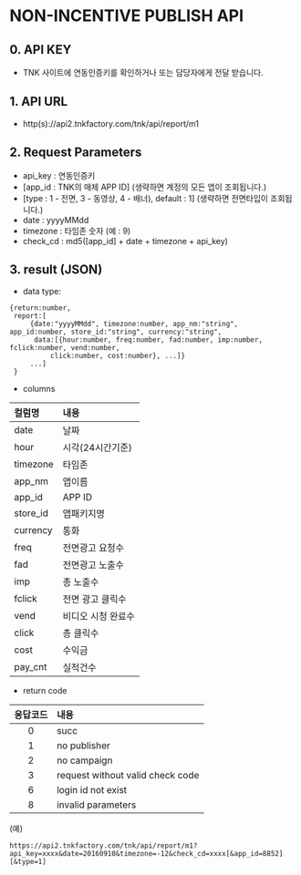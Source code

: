 # NON-INCENTIVE PUBLISH API
## 0. API KEY
   -  TNK 사이트에 연동인증키를 확인하거나 또는  담당자에게 전달 받습니다.

## 1. API URL
  - http(s)://api2.tnkfactory.com/tnk/api/report/m1

## 2. Request Parameters
   - api_key : 연동인증키
   - [app_id : TNK의 매체 APP ID] (생략하면 계정의 모든 앱이 조회됩니다.)
   - [type : 1 - 전면, 3 - 동영상, 4 - 배너), default : 1] (생략하면 전면타입이 조회됩니다.)
   - date : yyyyMMdd
   - timezone : 타임존 숫자 (예 : 9)
  - check_cd : md5([app_id] + date + timezone + api_key)

## 3. result (JSON)
  - data type:
```
{return:number,  
 report:[
     {date:"yyyyMMdd", timezone:number, app_nm:"string", app_id:number, store_id:"string", currency:"string", 
      data:[{hour:number, freq:number, fad:number, imp:number, fclick:number, vend:number,
          click:number, cost:number}, ...]}
     ...]
 }
```

  - columns

|컬럼명|내용|
|:--|:--|
  | date | 날짜 |
  | hour | 시각(24시간기준) |
  | timezone | 타임존 |
  | app_nm | 앱이름 |
  | app_id | APP ID |
  | store_id | 앱패키지명 |
  | currency | 통화 |
  | freq | 전면광고 요청수 |
  | fad | 전면광고 노출수 |
  | imp | 총 노출수 |
  | fclick | 전면 광고 클릭수 |
  | vend | 비디오 시청 완료수 |
  | click | 총 클릭수 |
  | cost | 수익금 |
  | pay_cnt | 실적건수 |
   
  - return code

|응답코드| 내용|
|:--:|:--|
|  0 | succ |
|  1 | no publisher |
|  2 | no campaign |
|  3 | request without valid check code |
|  6 | login id not exist |
|  8 | invalid parameters |

(예)
```
https://api2.tnkfactory.com/tnk/api/report/m1?api_key=xxxx&date=20160910&timezone=-12&check_cd=xxxx[&app_id=8852][&type=1]
```
